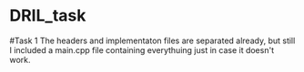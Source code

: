 # DRIL_task

#Task 1
    The headers and implementaton files are separated already, but still I included a main.cpp file containing everythuing just in case it doesn't work.
